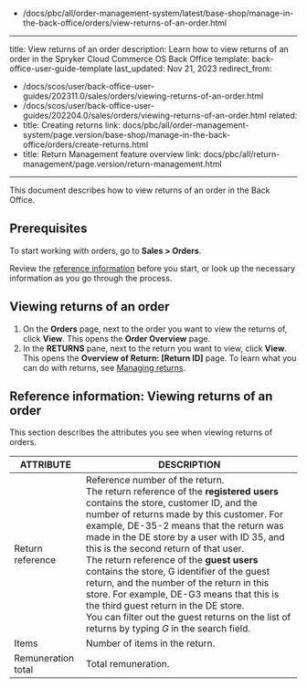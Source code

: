   - /docs/pbc/all/order-management-system/latest/base-shop/manage-in-the-back-office/orders/view-returns-of-an-order.html
---
title: View returns of an order
description: Learn how to view returns of an order in the Spryker Cloud Commerce OS Back Office
template: back-office-user-guide-template
last_updated: Nov 21, 2023
redirect_from:
  - /docs/scos/user/back-office-user-guides/202311.0/sales/orders/viewing-returns-of-an-order.html
  - /docs/scos/user/back-office-user-guides/202204.0/sales/orders/viewing-returns-of-an-order.html
related:
  - title: Creating returns
    link: docs/pbc/all/order-management-system/page.version/base-shop/manage-in-the-back-office/orders/create-returns.html
  - title: Return Management feature overview
    link: docs/pbc/all/return-management/page.version/return-management.html
---

This document describes how to view returns of an order in the Back Office.

## Prerequisites

To start working with orders, go to **Sales&nbsp;<span aria-label="and then">></span> Orders**.

Review the [reference information](#reference-information-viewing-returns-of-an-order) before you start, or look up the necessary information as you go through the process.

## Viewing returns of an order

1. On the **Orders** page, next to the order you want to view the returns of, click **View**.
    This opens the **Order Overview** page.
2. In the **RETURNS** pane, next to the return you want to view, click **View**.
    This opens the **Overview of Return: [Return ID]** page. To learn what you can do with returns, see [Managing returns](/docs/pbc/all/return-management/{{page.version}}/base-shop/manage-in-the-back-office/manage-returns.html).

## Reference information: Viewing returns of an order

This section describes the attributes you see when viewing returns of orders.

| ATTRIBUTE | DESCRIPTION |
| --- | --- |
| Return reference | Reference number of the return.  <br>The return reference of the **registered users** contains the store, customer ID, and the number of returns made by this customer. For example, DE-35-2 means that the return was made in the DE store by a user with ID 35, and this is the second return of that user.<br>The return reference of the **guest users** contains the store, G identifier of the guest return, and the number of the return in this store. For example, DE-G3 means that this is the third guest return in the DE store. <section contenteditable="false" class="errorBox"><div class="content">You can filter out the guest returns on the list of returns by typing *G* in the search field.</div></section> |
| Items | Number of items in the return. |
| Remuneration total | Total remuneration. |
